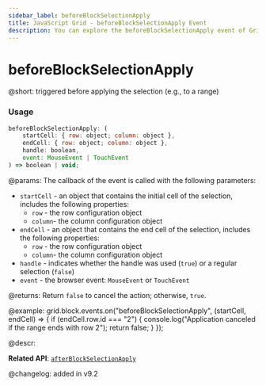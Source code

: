 ```yaml
---
sidebar_label: beforeBlockSelectionApply
title: JavaScript Grid - beforeBlockSelectionApply Event 
description: You can explore the beforeBlockSelectionApply event of Grid block selection in the documentation of the DHTMLX JavaScript UI library. Browse developer guides and API reference, try out code examples and live demos, and download a free 30-day evaluation version of DHTMLX Suite.
---
```


# beforeBlockSelectionApply

@short: triggered before applying the selection (e.g., to a range)

### Usage

~~~jsx
beforeBlockSelectionApply: (
    startCell: { row: object; column: object },
    endCell: { row: object; column: object },
    handle: boolean,
    event: MouseEvent | TouchEvent
) => boolean | void;
~~~

@params:
The callback of the event is called with the following parameters:

- `startCell` - an object that contains the initial cell of the selection, includes the following properties: 
    - `row` - the row configuration object 
    - `column`- the column configuration object 
- `endCell` - an object that contains the end cell of the selection, includes the following properties: 
    - `row` - the row configuration object 
    - `column`- the column configuration object 
- `handle` - indicates whether the handle was used (`true`) or a regular selection (`false`)
- `event` - the browser event: `MouseEvent` or `TouchEvent`

@returns:
Return `false` to cancel the action; otherwise, `true`.

@example:
grid.block.events.on("beforeBlockSelectionApply", (startCell, endCell) => {
    if (endCell.row.id === "2") {
        console.log("Application canceled if the range ends with row 2");
        return false;
    }
});

@descr:

**Related API**: [`afterBlockSelectionApply`](grid/api/blockselection/afterblockselectionapply_event.md)

@changelog:
added in v9.2